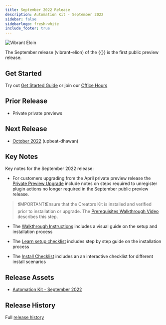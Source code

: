 ```yaml
---
title: September 2022 Release
description: Automation Kit - September 2022
sidebar: false
sidebarlogo: fresh-white
include_footer: true
---
```

![Vibrant Eloin](/images/vibrant-elion.png)

The September release (vibrant-elion) of the {{<product-name>}} is the first public preview release.

## Get Started

Try out [Get Started Guide](/en-gb/get-started) or join our [Office Hours](/en-gb/office-hours)

## Prior Release

- Private private previews

## Next Release

- [October 2022](/en-gb/releases/october-2022) (upbeat-dhawan)

## Key Notes

Key notes for the September 2022 release:

- For customers upgrading from the April private preview release the [Private Preview Upgrade](https://github.com/microsoft/powercat-automation-kit/blob/main/docs/private-preview-upgrade.md) include notes on steps required to unregister plugin actions no longer required in the September public preview release.

>❗IMPORTANT❗Ensure that the Creators Kit is installed and verified prior to installation or upgrade. The [Prerequisites Walkthrough Video](https://github.com/microsoft/powercat-automation-kit/blob/main/docs/walkthrough.md) describes this step.

- The [Walkthrough Instructions](https://github.com/microsoft/powercat-automation-kit/blob/main/docs/walkthrough.md) includes a visual guide on the setup and installation process

- The [Learn setup checklist](https://learn.microsoft.com/power-automate/guidance/automation-kit/setup/setup-checklist) includes step by step guide on the installation process

- The [Install Checklist](/en-gb/get-started/install-checklist) includes an an interactive checklist for different install scenarios

## Release Assets

- [Automation Kit - September 2022](https://github.com/microsoft/powercat-automation-kit/releases/tag/AutomationKit-September2022)

## Release History

Full [release history](/en-gb/releases)
